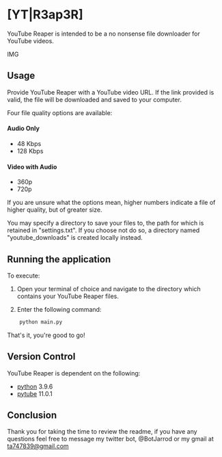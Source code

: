 # \[YT|R3ap3R\]
YouTube Reaper is intended to be a no nonsense file downloader for YouTube videos.

IMG

## Usage
Provide YouTube Reaper with a YouTube video URL. If the link provided is valid, the file will be downloaded and saved to your computer.

Four file quality options are available:

#### Audio Only
- 48 Kbps
- 128 Kbps

#### Video with Audio
- 360p
- 720p

If you are unsure what the options mean, higher numbers indicate a file of higher quality, but of greater size. 

You may specify a directory to save your files to, the path for which is retained in "settings.txt". If you choose not do so, a directory named "youtube_downloads" is created locally instead.

## Running the application
To execute: 

1. Open your terminal of choice and navigate to the directory which contains your YouTube Reaper files.

2. Enter the following command:

```Bash
    python main.py
```

That's it, you're good to go!

## Version Control
YouTube Reaper is dependent on the following:

- [python](https://docs.python.org/3/) 3.9.6
- [pytube](https://pytube.io/en/latest/user/install.html) 11.0.1

## Conclusion
Thank you for taking the time to review the readme, if you have any questions feel free to message my twitter bot, @BotJarrod or my gmail at ta747839@gmail.com